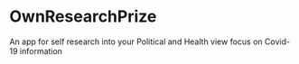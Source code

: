 # OwnResearchPrize
An app for self research into your Political and Health view focus on Covid-19 information
